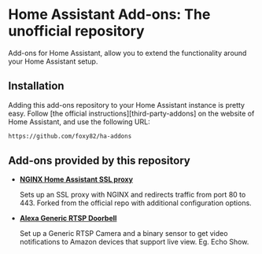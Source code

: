 # Home Assistant Add-ons: The unofficial repository

Add-ons for Home Assistant, allow you to extend the functionality around your Home Assistant setup. 

## Installation

Adding this add-ons repository to your Home Assistant instance is
pretty easy. Follow [the official instructions][third-party-addons] on the
website of Home Assistant, and use the following URL:

```txt
https://github.com/foxy82/ha-addons
```


## Add-ons provided by this repository

- **[NGINX Home Assistant SSL proxy](/nginx_proxy/README.md)**

    Sets up an SSL proxy with NGINX and redirects traffic from port 80 to 443. Forked from the official repo with additional configuration options.

- **[Alexa Generic RTSP Doorbell](/alexa_rtsp_doorbell/README.md)**

    Set up a Generic RTSP Camera and a binary sensor to get video notifications to Amazon devices that support live view. Eg. Echo Show.


